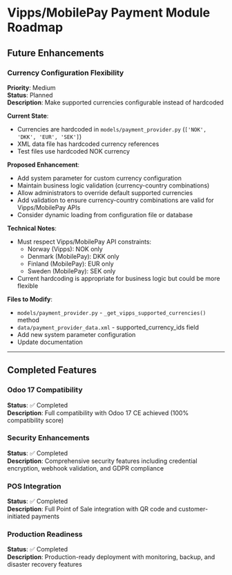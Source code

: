 # Vipps/MobilePay Payment Module Roadmap

## Future Enhancements

### Currency Configuration Flexibility
**Priority**: Medium  
**Status**: Planned  
**Description**: Make supported currencies configurable instead of hardcoded

**Current State**: 
- Currencies are hardcoded in `models/payment_provider.py` (`['NOK', 'DKK', 'EUR', 'SEK']`)
- XML data file has hardcoded currency references
- Test files use hardcoded NOK currency

**Proposed Enhancement**:
- Add system parameter for custom currency configuration
- Maintain business logic validation (currency-country combinations)
- Allow administrators to override default supported currencies
- Add validation to ensure currency-country combinations are valid for Vipps/MobilePay APIs
- Consider dynamic loading from configuration file or database

**Technical Notes**:
- Must respect Vipps/MobilePay API constraints:
  - Norway (Vipps): NOK only
  - Denmark (MobilePay): DKK only  
  - Finland (MobilePay): EUR only
  - Sweden (MobilePay): SEK only
- Current hardcoding is appropriate for business logic but could be more flexible

**Files to Modify**:
- `models/payment_provider.py` - `_get_vipps_supported_currencies()` method
- `data/payment_provider_data.xml` - supported_currency_ids field
- Add new system parameter configuration
- Update documentation

---

## Completed Features

### Odoo 17 Compatibility
**Status**: ✅ Completed  
**Description**: Full compatibility with Odoo 17 CE achieved (100% compatibility score)

### Security Enhancements
**Status**: ✅ Completed  
**Description**: Comprehensive security features including credential encryption, webhook validation, and GDPR compliance

### POS Integration
**Status**: ✅ Completed  
**Description**: Full Point of Sale integration with QR code and customer-initiated payments

### Production Readiness
**Status**: ✅ Completed  
**Description**: Production-ready deployment with monitoring, backup, and disaster recovery features